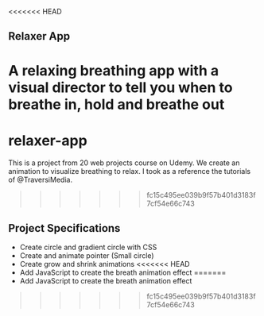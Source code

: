 <<<<<<< HEAD
## Relaxer App

A relaxing breathing app with a visual director to tell you when to breathe in, hold and breathe out
=======
# relaxer-app
This is a project from 20 web projects course on Udemy. We create an animation to visualize breathing to relax. I took as a reference the tutorials of @TraversiMedia.
>>>>>>> fc15c495ee039b9f57b401d3183f7cf54e66c743

## Project Specifications

- Create circle and gradient circle with CSS
- Create and animate pointer (Small circle)
- Create grow and shrink animations
<<<<<<< HEAD
- Add JavaScript to create the breath animation effect
=======
- Add JavaScript to create the breath animation effect
>>>>>>> fc15c495ee039b9f57b401d3183f7cf54e66c743
